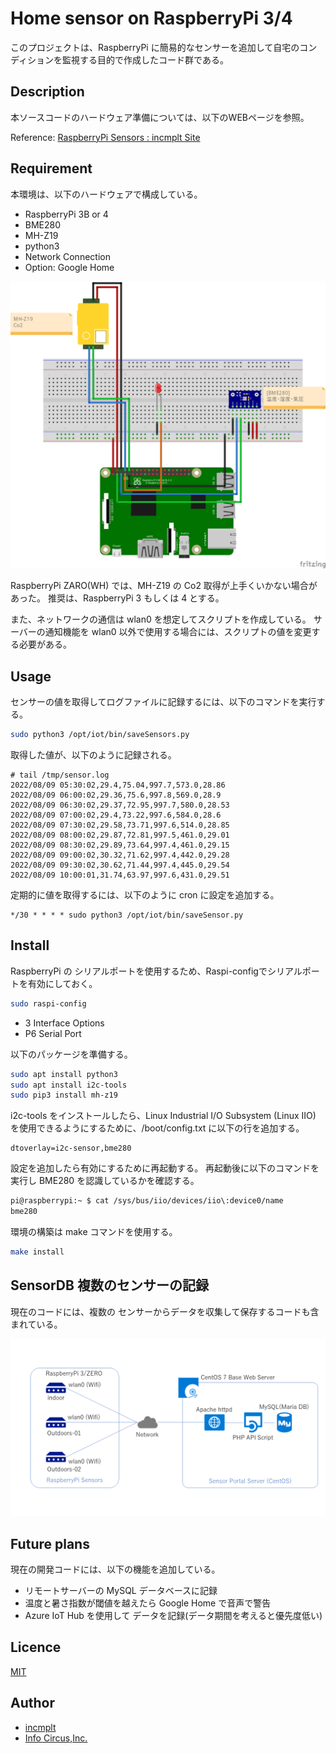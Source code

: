 # Home sensor on RaspberryPi 3/4

このプロジェクトは、RaspberryPi に簡易的なセンサーを追加して自宅のコンディションを監視する目的で作成したコード群である。

## Description

本ソースコードのハードウェア準備については、以下のWEBページを参照。

Reference: [RaspberryPi Sensors : incmplt Site](https://www.incmplt.net/2021/06/27/raspberrypi-sensors/)

## Requirement

本環境は、以下のハードウェアで構成している。

* RaspberryPi 3B or 4
* BME280
* MH-Z19
* python3
* Network Connection
* Option: Google Home

![Home Sensors](/doc/RaspberryPi-HomeSensors.png)

RaspberryPi ZARO(WH) では、MH-Z19 の Co2 取得が上手くいかない場合があった。
推奨は、RaspberryPi 3 もしくは 4 とする。

また、ネットワークの通信は wlan0 を想定してスクリプトを作成している。
サーバーの通知機能を wlan0 以外で使用する場合には、スクリプトの値を変更する必要がある。

## Usage

センサーの値を取得してログファイルに記録するには、以下のコマンドを実行する。

```bash
sudo python3 /opt/iot/bin/saveSensors.py
```

取得した値が、以下のように記録される。

```text
# tail /tmp/sensor.log
2022/08/09 05:30:02,29.4,75.04,997.7,573.0,28.86
2022/08/09 06:00:02,29.36,75.6,997.8,569.0,28.9
2022/08/09 06:30:02,29.37,72.95,997.7,580.0,28.53
2022/08/09 07:00:02,29.4,73.22,997.6,584.0,28.6
2022/08/09 07:30:02,29.58,73.71,997.6,514.0,28.85
2022/08/09 08:00:02,29.87,72.81,997.5,461.0,29.01
2022/08/09 08:30:02,29.89,73.64,997.4,461.0,29.15
2022/08/09 09:00:02,30.32,71.62,997.4,442.0,29.28
2022/08/09 09:30:02,30.62,71.44,997.4,445.0,29.54
2022/08/09 10:00:01,31.74,63.97,997.6,431.0,29.51
```

定期的に値を取得するには、以下のように cron に設定を追加する。

```cron
*/30 * * * * sudo python3 /opt/iot/bin/saveSensor.py
```

## Install

RaspberryPi の シリアルポートを使用するため、Raspi-configでシリアルポートを有効にしておく。

```bash
sudo raspi-config
```

* 3 Interface Options
* P6 Serial Port

以下のパッケージを準備する。

```bash
sudo apt install python3
sudo apt install i2c-tools
sudo pip3 install mh-z19
```

i2c-tools をインストールしたら、Linux Industrial I/O Subsystem (Linux IIO) を使用できるようにするために、/boot/config.txt に以下の行を追加する。

```text
dtoverlay=i2c-sensor,bme280
```

設定を追加したら有効にするために再起動する。
再起動後に以下のコマンドを実行し BME280 を認識しているかを確認する。

```bash
pi@raspberrypi:~ $ cat /sys/bus/iio/devices/iio\:device0/name
bme280
```

環境の構築は make コマンドを使用する。

```bash
make install
```

## SensorDB 複数のセンサーの記録

現在のコードには、複数の センサーからデータを収集して保存するコードも含まれている。

![SensorDB Overview](/doc/sensordb-overview.png)

## Future plans

現在の開発コードには、以下の機能を追加している。

* リモートサーバーの MySQL データベースに記録
* 温度と暑さ指数が閾値を越えたら Google Home で音声で警告
* Azure IoT Hub を使用して データを記録(データ期間を考えると優先度低い)

## Licence

[MIT](https://github.com/tcnksm/tool/blob/master/LICENCE)

## Author

* [incmplt](https://www.incmplt.net/)
* [Info Circus,Inc.](https://www.infocircus.jp/)

